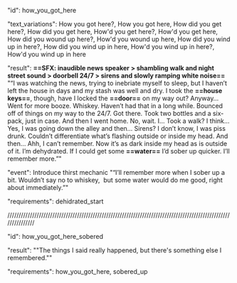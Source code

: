 "id": how_you_got_here

"text_variations":
How you got here?, How you got here, How did you get here?, How did you get here, How'd you get here?, How'd you get here, How did you wound up here?, How'd you wound up here, How did you wind up in here?, How did you wind up in here, How'd you wind up in here?, How'd you wind up in here

"result":
**==SFX: inaudible news speaker > shambling walk and night street sound > doorbell 24/7 > sirens and slowly ramping white noise==**
"“I was watching the news, trying to inebriate myself to sleep, but I haven’t left the house in days and my stash was well and dry. I took the **==house keys==**, though, have I locked the **==door==** on my way out? Anyway… Went for more booze. Whiskey. Haven’t had that in a long while. Bounced off of things on my way to the 24/7. Got there. Took two bottles and a six-pack, just in case. And then I went home. No, wait. I… Took a walk? I think… Yes, I was going down the alley and then… Sirens? I don’t know, I was piss drunk. Couldn’t differentiate what’s flashing outside or inside my head. And then… Ahh, I can’t remember. Now it’s as dark inside my head as is outside of it. I’m dehydrated. If I could get some **==water==** I’d sober up quicker. I’ll remember more.”"

"event":
Introduce thirst mechanic
"“I’ll remember more when I sober up a bit. Wouldn’t say no to whiskey,  but some water would do me good, right about immediately.”"

"requirements": dehidrated_start

///////////////////////////////////////////////////////////////////////////////////////////////////////////////

"id": how_you_got_here_sobered

"result":
""The things I said really happened, but there's something else I remembered.""

"requirements": how_you_got_here, sobered_up